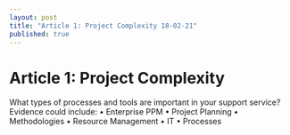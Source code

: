 ```yaml
---
layout: post
title: "Article 1: Project Complexity 18-02-21"
published: true
---
```


<h1>Article 1: Project Complexity</h1>


What types of processes and tools are important in your support service?
Evidence could include:
• Enterprise PPM
• Project Planning
• Methodologies
• Resource Management
• IT
• Processes
